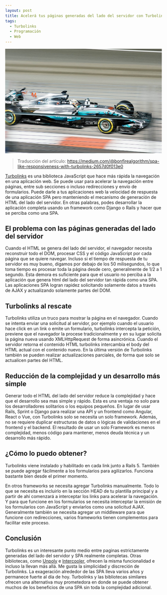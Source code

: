 ```yaml
---
layout: post
title: Acelerá tus páginas generadas del lado del servidor con Turbolinks
tags:
  - Turbolinks
  - Programación
  - Web
---
```


![](../images/turbolinks.jpg)

> Traducción del artículo:
> https://medium.com/@bonfirealgorithm/spa-like-responsiveness-with-turbolinks-2657d0f013e0

[Turbolinks](https://github.com/turbolinks/turbolinks) es una biblioteca
JavaScript que hace más rápida la navegación en una aplicación web. Se puede
usar para acelerar la navegación entre páginas, entre sub secciones o incluso
redirecciones y envío de formularios. Puede darle a tus aplicaciones web la
velocidad de respuesta de una aplicación SPA pero manteniendo el mecanismo de
generación de HTML del lado del servidor. En otras palabras, podes desarrollar
la aplicación completa usando un framework como Django o Rails y hacer que se
perciba como una SPA.

## El problema con las páginas generadas del lado del servidor

Cuando el HTML se genera del lado del servidor, el navegador necesita
reconstruir todo el DOM, procesar CSS y el código JavaScript por cada página que
se quiere navegar. Incluso si el tiempo de respuesta de tu servidor es muy
bueno, digamos por debajo de los 50 milisegundos, lo que toma tiempo es procesar
toda la página desde cero, generalmente de 1/2 a 1 segundo. Esta demora es
suficiente para que el usuario no perciba a la aplicación que genera html del
lado del servidor tan rápida como una SPA. Las aplicaciones SPA logran rapidez
solicitando solamente datos a través de AJAX y actualizando solamente partes del
DOM.

## Turbolinks al rescate

Turbolinks utiliza un truco para mostrar la página en el navegador. Cuando se
intenta enviar una solicitud al servidor, por ejemplo cuando el usuario hace
click en un link o emite un formulario, turbolinks intercepta la petición,
previene que el navegador la procese tradicionalmente y en su lugar solicita la
página nueva usando XMLHttpRequest de forma asincrónica. Cuando el servidor
retorna el contenido HTML turbolinks intercambia el body del HTML actual con el
contenido nuevo. En la última versión de Turbolinks también se pueden realizar
actualizaciones parciales, de forma que solo se actualicen partes del HTML.

## Reducción de la complejidad y un desarrollo más simple

Generar todo el HTML del lado del servidor reduce la complejidad y hace que el
desarrollo sea mas simple y rápido. Esta es una ventaja no solo para los
desarrolladores solitarios o los equipos pequeños. En lugar de usar Rails,
Sprint o Django para realizar una API y un frontend como Angular, React o Vue,
con Turbolinks solo se necesita un solo framework. Además, no se requiere
duplicar estructuras de datos o lógicas de validaciones en el frontend y el
backend. El resultado de usar un solo Framework es menos complejidad, menos
código para mantener, menos deuda técnica y un desarrollo más rápido.

## ¿Cómo lo puedo obtener?

Turbolinks viene instalado y habilitado en cada link junto a Rails 5. También se
puede agregar fácilmente a los formularios para agilizarlos. Funciona bastante
bien desde el primer momento.

En otros frameworks se necesita agregar Turbolinks manualmente. Todo lo que se
necesita es incluirlo en la sección HEAD de tu plantilla principal y a partir de
ahí comenzará a interceptar los links para acelerar la navegación. Y para que
funcione en los formularios se necesita interceptar la emisión de los
formularios con JavaScript y enviarlos como una solicitud AJAX. Generalmente
también se necesita agregar un middleware para que funcione con redirecciones,
varios frameworks tienen complementos para facilitar este proceso.

## Conclusión

Turbolinks es un interesante punto medio entre paginas estrictamente generadas
del lado del servidor y SPA realmente completas. Otras bibliotecas, como
[Unpoly](https://unpoly.com/) e [Intercooler](http://intercoolerjs.org/),
ofrecen la misma funcionalidad e incluso la llevan más allá. Me gusta la
simplicidad y discreción de Turbolinks. La exageración alrededor de las SPA
lleva varios años y permanece fuerte al día de hoy. Turbolinks y las bibliotecas
similares ofrecen una alternativa muy prometedora en donde se puede obtener
muchos de los beneficios de una SPA sin toda la complejidad adicional.
